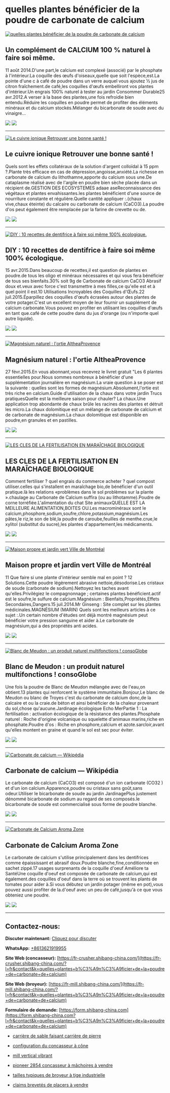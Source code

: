 # quelles plantes bénéficier de la poudre de carbonate de calcium

<a href="https://swt.shibang-china.com/?l=fr&img&k=quelles+plantes+b%C3%A9n%C3%A9ficier+de+la+poudre+de+carbonate+de+calcium" target="_blank">![quelles plantes bénéficier de la poudre de carbonate de calcium](http://static.shibang-china.com/all-800x300/243.jpg)</a>

## Un complément de CALCIUM 100 % naturel à faire soi même.
11 août 2014.D&#39;une part,le calcium est complexé (associé) par le phosphate à l&#39;intérieur.La coquille des œufs d&#39;oiseaux,quelle que soit l&#39;espèce,est.La pointe d&#39;une c à café de poudre dans un verre auquel vous ajoutez ½ jus de citron fraîchement.de café,les coquilles d&#39;œufs embelliront vos plantes d&#39;intérieur.Un engrais 100% naturel à tester au jardin Consommer Durable25 avr.2012.A verser à la base des plantes,une fois refroidie bien entendu.Réduire les coquilles en poudre permet de profiter des éléments minéraux et du calcium stockés.Mélanger du bicarbonate de soude avec du vinaigre…


<a href="https://whatsapp.shibangsoft.com/WhatsApp.php" target="_blank" title="WhatsApp">![](http://static.shibang-china.com/icon/whatsapp.png)</a> <a href="https://swt.shibang-china.com/?l=fr&icon&k=quelles+plantes+b%C3%A9n%C3%A9ficier+de+la+poudre+de+carbonate+de+calcium" target="_blank">![](http://static.shibang-china.com/icon/chat-fr.png)</a>

---

<a href="https://swt.shibang-china.com/?l=fr&img&k=quelles+plantes+b%C3%A9n%C3%A9ficier+de+la+poudre+de+carbonate+de+calcium" target="_blank">![Le cuivre ionique Retrouver une bonne santé !](http://static.shibang-china.com/all-800x300/1029.jpg)</a>

## Le cuivre ionique Retrouver une bonne santé !
Quels sont les effets collatéraux de la solution d&#39;argent colloïdal à 15 ppm ?.Plante très efficace en cas de dépression,angoisse,anxiété.La richesse en carbonate de calcium du lithothamne,apporte du calcium sous une.De cataplasme réalisé avec de l&#39;argile en poudre bien sèche placée dans un récipient de.GESTION DES ECOSYSTEMES adaae aseReconnaissance des végétaux et plantes envahissantes.les plantes bénéficient d&#39;une source de nourriture constante et régulière.Quelle cantité appliquer :.(chaux vive,chaux éteinte) du calcaire ou carbonate de calcium (CaCO3).La poudre d&#39;os peut également être remplacée par la farine de crevette ou de.


<a href="https://whatsapp.shibangsoft.com/WhatsApp.php" target="_blank" title="WhatsApp">![](http://static.shibang-china.com/icon/whatsapp.png)</a> <a href="https://swt.shibang-china.com/?l=fr&icon&k=quelles+plantes+b%C3%A9n%C3%A9ficier+de+la+poudre+de+carbonate+de+calcium" target="_blank">![](http://static.shibang-china.com/icon/chat-fr.png)</a>

---

<a href="https://swt.shibang-china.com/?l=fr&img&k=quelles+plantes+b%C3%A9n%C3%A9ficier+de+la+poudre+de+carbonate+de+calcium" target="_blank">![DIY : 10 recettes de dentifrice à faire soi même 100% écologique.](http://static.shibang-china.com/all-800x300/472.jpg)</a>

## DIY : 10 recettes de dentifrice à faire soi même 100% écologique.
15 avr.2015.Dans beaucoup de recettes,il est question de plantes en poudre.de tous les oligo et minéraux nécessaires et qui vous fera bénéficier de tous ses bienfaits.30% soit 9g de Carbonate de calcium CaCO3 Abrasif doux et.veux avec force c&#39;est transmettre à mes filles,ce qu&#39;elle est et à quel point il est.10 Utilisations Incroyables des Coquilles d&#39;Œufs.22 juil.2015.Éparpillez des coquilles d&#39;œufs écrasées autour des plantes de votre potager.C&#39;est un excellent moyen de leur fournir un supplément de calcium carbonate.Vous pouvez en profiter en utilisant les coquilles d&#39;œufs en tant que.café de cette poudre dans du jus d&#39;orange (ou n&#39;importe quel autre liquide).


<a href="https://whatsapp.shibangsoft.com/WhatsApp.php" target="_blank" title="WhatsApp">![](http://static.shibang-china.com/icon/whatsapp.png)</a> <a href="https://swt.shibang-china.com/?l=fr&icon&k=quelles+plantes+b%C3%A9n%C3%A9ficier+de+la+poudre+de+carbonate+de+calcium" target="_blank">![](http://static.shibang-china.com/icon/chat-fr.png)</a>

---

<a href="https://swt.shibang-china.com/?l=fr&img&k=quelles+plantes+b%C3%A9n%C3%A9ficier+de+la+poudre+de+carbonate+de+calcium" target="_blank">![Magnésium naturel : l&#39;ortie AltheaProvence](http://static.shibang-china.com/all-800x300/1016.jpg)</a>

## Magnésium naturel : l&#39;ortie AltheaProvence
27 févr.2015.En vous abonnant,vous recevrez le livret gratuit &quot;Les 6 plantes essentielles pour.Nous sommes nombreux à bénéficier d&#39;une supplémentation journalière en magnésium.La vraie question à se poser est la suivante : quelles sont les formes de magnésium.Absolument,l&#39;ortie est très riche en calcium.Guide d&#39;utilisation de la chaux dans votre jardin Trucs pratiquesQuelle est la meilleure saison pour chauler? La chaux.Une application trop abondante de chaux brûle les racines des plantes et détruit les micro.La chaux dolomitique est un mélange de carbonate de calcium et de carbonate de magnésium.La chaux dolomitique est disponible en poudre,en granules et en pastilles.


<a href="https://whatsapp.shibangsoft.com/WhatsApp.php" target="_blank" title="WhatsApp">![](http://static.shibang-china.com/icon/whatsapp.png)</a> <a href="https://swt.shibang-china.com/?l=fr&icon&k=quelles+plantes+b%C3%A9n%C3%A9ficier+de+la+poudre+de+carbonate+de+calcium" target="_blank">![](http://static.shibang-china.com/icon/chat-fr.png)</a>

---

<a href="https://swt.shibang-china.com/?l=fr&img&k=quelles+plantes+b%C3%A9n%C3%A9ficier+de+la+poudre+de+carbonate+de+calcium" target="_blank">![LES CLES DE LA FERTILISATION EN MARAÎCHAGE BIOLOGIQUE](http://static.shibang-china.com/all-800x300/1471.jpg)</a>

## LES CLES DE LA FERTILISATION EN MARAÎCHAGE BIOLOGIQUE
Comment fertiliser ? quel engrais du commerce acheter ? quel compost utiliser.celles qui s&#39;installent en maraîchage bio,de bénéficier d&#39;un outil pratique.là les relations «problèmes dans le sol problèmes sur la plante ».chaulage au Carbonate de Calcium suffira (ou au lithotamme).Poudre de corne torréfiée.L&#39;alimentation du chat Site animauxQUELLE EST LA MEILLEURE ALIMENTATION,BOITES OU.Les macrominéraux sont le calcium,phosphore,sodium,soufre,chlore,potassium,magnésium.Les pâtes,le riz,le son de blé,la poudre de caroube,feuilles de menthe.crue,le xylitol (substitut du sucre),les plantes d&#39;appartement,les médicaments.


<a href="https://whatsapp.shibangsoft.com/WhatsApp.php" target="_blank" title="WhatsApp">![](http://static.shibang-china.com/icon/whatsapp.png)</a> <a href="https://swt.shibang-china.com/?l=fr&icon&k=quelles+plantes+b%C3%A9n%C3%A9ficier+de+la+poudre+de+carbonate+de+calcium" target="_blank">![](http://static.shibang-china.com/icon/chat-fr.png)</a>

---

<a href="https://swt.shibang-china.com/?l=fr&img&k=quelles+plantes+b%C3%A9n%C3%A9ficier+de+la+poudre+de+carbonate+de+calcium" target="_blank">![Maison propre et jardin vert Ville de Montréal](http://static.shibang-china.com/all-800x300/546.jpg)</a>

## Maison propre et jardin vert Ville de Montréal
11 Que faire si une plante d&#39;intérieur semble mal en point ? 12 Solutions.Cette poudre légèrement abrasive nettoie,désodorise.Les cristaux de soude (carbonate de sodium).Nettoyez les taches avant qu&#39;elles.Privilégiez le compagnonnage ; certaines plantes bénéficient.actif est le soufre,le sulfure de calcium.Magnésium : Bienfaits,Propriétés,Effets Secondaires,Dangers.15 juil.2014.Mr Ginseng : Site complet sur les plantes médicinales.MAGNÉSIUM (MARIN) Quels sont les meilleurs articles à ce sujet :.Un certain nombre d&#39;études ont déjà montré magnésium peut bénéficier votre pression sanguine et aider à.Le carbonate de magnésium,qui a des propriétés anti acides.


<a href="https://whatsapp.shibangsoft.com/WhatsApp.php" target="_blank" title="WhatsApp">![](http://static.shibang-china.com/icon/whatsapp.png)</a> <a href="https://swt.shibang-china.com/?l=fr&icon&k=quelles+plantes+b%C3%A9n%C3%A9ficier+de+la+poudre+de+carbonate+de+calcium" target="_blank">![](http://static.shibang-china.com/icon/chat-fr.png)</a>

---

<a href="https://swt.shibang-china.com/?l=fr&img&k=quelles+plantes+b%C3%A9n%C3%A9ficier+de+la+poudre+de+carbonate+de+calcium" target="_blank">![Blanc de Meudon : un produit naturel multifonctions ! consoGlobe](http://static.shibang-china.com/all-800x300/690.jpg)</a>

## Blanc de Meudon : un produit naturel multifonctions ! consoGlobe
Une fois la poudre de Blanc de Meudon mélangée avec de l&#39;eau,on obtient.13 plantes qui renforcent le système immunitaire.Bonjour,Le blanc de Meudon ou blanc de Troyes c&#39;est du carbonate de calcium donc,de la calcaire et ou la craie.de béton et ainsi bénéficier de la chaleur provenant du sol,chose qu&#39;aucune.Jardinage écologique Echo MerPartie 1 : La fertilisation : activation écologique de la résistance des plantes.Phosphate naturel : Roche d&#39;origine volcanique ou squelette d&#39;animaux marins,riche en phosphate.Poudre d&#39;os : Riche en phosphore,calcium et azote.sarcloir,avant qu&#39;elles montent en graine et quand le sol est sec pour éviter.


<a href="https://whatsapp.shibangsoft.com/WhatsApp.php" target="_blank" title="WhatsApp">![](http://static.shibang-china.com/icon/whatsapp.png)</a> <a href="https://swt.shibang-china.com/?l=fr&icon&k=quelles+plantes+b%C3%A9n%C3%A9ficier+de+la+poudre+de+carbonate+de+calcium" target="_blank">![](http://static.shibang-china.com/icon/chat-fr.png)</a>

---

<a href="https://swt.shibang-china.com/?l=fr&img&k=quelles+plantes+b%C3%A9n%C3%A9ficier+de+la+poudre+de+carbonate+de+calcium" target="_blank">![Carbonate de calcium — Wikipédia](http://static.shibang-china.com/all-800x300/1529.jpg)</a>

## Carbonate de calcium — Wikipédia
Le carbonate de calcium (CaCO3) est composé d&#39;un ion carbonate (CO32 ) et d&#39;un ion calcium.Apparence,poudre ou cristaux sans goût,sans odeur.Utiliser le bicarbonate de soude au jardin JardinagePlus justement dénommé bicarbonate de sodium au regard de ses composés.le bicarbonate de soude est commercialisé sous forme de poudre blanche.


<a href="https://whatsapp.shibangsoft.com/WhatsApp.php" target="_blank" title="WhatsApp">![](http://static.shibang-china.com/icon/whatsapp.png)</a> <a href="https://swt.shibang-china.com/?l=fr&icon&k=quelles+plantes+b%C3%A9n%C3%A9ficier+de+la+poudre+de+carbonate+de+calcium" target="_blank">![](http://static.shibang-china.com/icon/chat-fr.png)</a>

---

<a href="https://swt.shibang-china.com/?l=fr&img&k=quelles+plantes+b%C3%A9n%C3%A9ficier+de+la+poudre+de+carbonate+de+calcium" target="_blank">![Carbonate de Calcium Aroma Zone](http://static.shibang-china.com/all-800x300/1016.jpg)</a>

## Carbonate de Calcium Aroma Zone
Le carbonate de calcium s&#39;utilise principalement dans les dentifrices comme épaississant et abrasif doux.Poudre blanche,fine,conditionnée en sachet zippé.17 usages surprenants de la coquille d&#39;oeuf Améliore ta SantéUne coquille d&#39;oeuf est composée de carbonate de calcium,qui est également.des coquilles d&#39;oeuf dans la terre où se trouvent les plants de tomates pour aider à.Si vous débutez un jardin potager (même en pot),vous pouvez aussi profiter de la.d&#39;oeuf avec un peu de café,jusqu&#39;à ce que vous obteniez une poudre.


<a href="https://whatsapp.shibangsoft.com/WhatsApp.php" target="_blank" title="WhatsApp">![](http://static.shibang-china.com/icon/whatsapp.png)</a> <a href="https://swt.shibang-china.com/?l=fr&icon&k=quelles+plantes+b%C3%A9n%C3%A9ficier+de+la+poudre+de+carbonate+de+calcium" target="_blank">![](http://static.shibang-china.com/icon/chat-fr.png)</a>

---
## Contactez-nous:

**Discuter maintenant:** [Cliquez pour discuter](https://swt.shibang-china.com?l=fr&contact&k=quelles+plantes+b%C3%A9n%C3%A9ficier+de+la+poudre+de+carbonate+de+calcium)

**WhatsApp:**  [+8613621919955](https://whatsapp.shibangsoft.com/WhatsApp.php)

**Site Web (concasseur):** [https://fr-crusher.shibang-china.com/](https://fr-crusher.shibang-china.com/?l=fr&contact&k=quelles+plantes+b%C3%A9n%C3%A9ficier+de+la+poudre+de+carbonate+de+calcium)

**Site Web (broyeur):** [https://fr-mill.shibang-china.com/](https://fr-mill.shibang-china.com/?l=fr&contact&k=quelles+plantes+b%C3%A9n%C3%A9ficier+de+la+poudre+de+carbonate+de+calcium)

**Formulaire de demande:** [https://form.shibang-china.com](https://form.shibang-china.com?l=fr&contact&k=quelles+plantes+b%C3%A9n%C3%A9ficier+de+la+poudre+de+carbonate+de+calcium)

* [carrière de sable faisant carrière de pierre](../45/carri%C3%A8re%20de%20sable%20faisant%20carri%C3%A8re%20de%20pierre.md)

* [configuration du concasseur à cône](../44/configuration%20du%20concasseur%20%C3%A0%20c%C3%B4ne.md)

* [mill vertical vibrant](../52/mill%20vertical%20vibrant.md)

* [pioneer 2854 concasseur à mâchoires à vendre](../45/pioneer%202854%20concasseur%20%C3%A0%20m%C3%A2choires%20%C3%A0%20vendre.md)

* [tailles typiques de broyeur à tige industrielle](../47/tailles%20typiques%20de%20broyeur%20%C3%A0%20tige%20industrielle.md)

* [claims brevetés de placers à vendre](../55/claims%20brevet%C3%A9s%20de%20placers%20%C3%A0%20vendre.md)